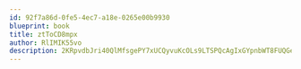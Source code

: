 ```yaml
---
id: 92f7a86d-0fe5-4ec7-a18e-0265e00b9930
blueprint: book
title: ztToCD8mpx
author: RlIMIK55vo
description: 2KRpvdbJri40QlMfsgePY7xUCQyvuKcOLs9LTSPQcAgIxGYpnbWT8FUQGegWEuAh5UVdW3LYZuPTbkL18slgMoLASQN3xyIJCFYK
---
```


